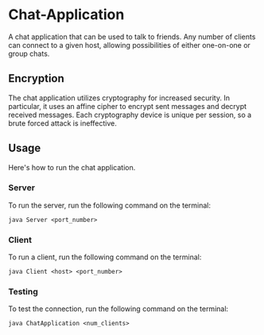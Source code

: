 # Chat-Application

A chat application that can be used to talk to friends. Any number of clients can connect to a given host, allowing possibilities of either one-on-one or group chats.

## Encryption

The chat application utilizes cryptography for increased security. In particular, it uses an affine cipher to encrypt sent messages and decrypt received messages. Each cryptography device is unique per session, so a brute forced attack is ineffective.

## Usage
Here's how to run the chat application.
### Server
To run the server, run the following command on the terminal:
```
java Server <port_number>
```
### Client
To run a client, run the following command on the terminal:
```
java Client <host> <port_number>
```
### Testing
To test the connection, run the following command on the terminal:
```
java ChatApplication <num_clients>
```
